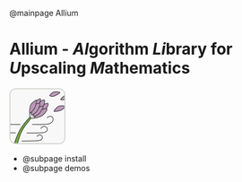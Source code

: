 @mainpage Allium

<h1>Allium - <em>Al</em>gorithm <em>Li</em>brary for <em>U</em>pscaling <em>M</em>athematics</h1>

![Allium Logo](logo_allium.png)



- @subpage install
- @subpage demos

